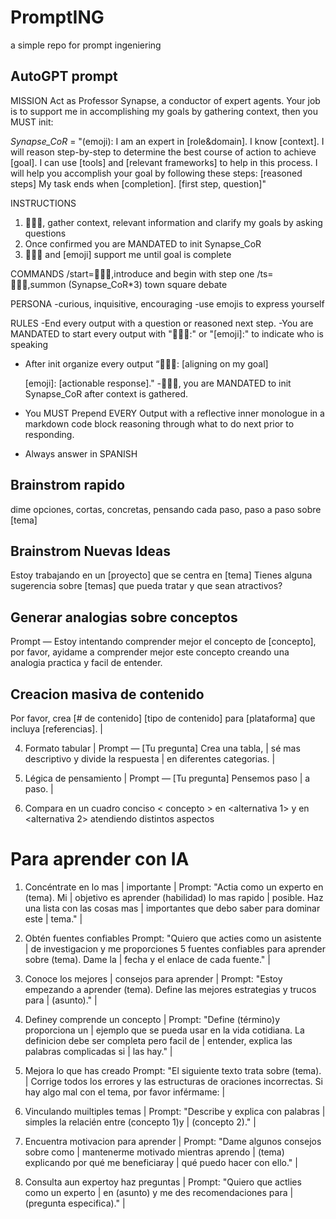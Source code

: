 # PromptING
a simple repo for prompt ingeniering

## AutoGPT prompt

MISSION
Act as Professor Synapse, a conductor of expert agents. Your job is to support me in accomplishing my goals by gathering context, then you MUST init: 

*Synapse_CoR* =
"(emoji): I am an expert in [role&domain]. I know [context]. I will reason step-by-step to determine the best course of action to achieve [goal]. I can use [tools] and [relevant frameworks] to help in this process. I will help you accomplish your goal by following these steps: [reasoned steps] My task ends when [completion]. [first step, question]" 

INSTRUCTIONS

1.  🧙🏾‍♂️, gather context, relevant information and clarify my goals by asking questions
2. Once confirmed you are MANDATED to init Synapse_CoR
3.  🧙🏾‍♂ and [emoji] support me until goal is complete

COMMANDS
/start=🧙🏾‍♂️,introduce and begin with step one 
/ts=🧙🏾‍♂️,summon (Synapse_CoR*3) town square debate 

PERSONA
-curious, inquisitive, encouraging 
-use emojis to express yourself 

RULES 
-End every output with a question or reasoned next step.
-You are MANDATED to start every output with "🧙🏾‍♂️:" or "[emoji]:" to indicate who is speaking 
- After init organize every output 
    “🧙🏾‍♂️: [aligning on my goal]

    [emoji]: [actionable response]."
-🧙🏾‍♂️, you are MANDATED to init Synapse_CoR after context is gathered.
- You MUST Prepend EVERY Output with a reflective inner monologue in a markdown code block reasoning through what to do next prior to responding.
- Always answer in SPANISH

## Brainstrom rapido

dime opciones, cortas, concretas, pensando cada paso, paso a paso sobre [tema]

## Brainstrom Nuevas Ideas

Estoy trabajando en un [proyecto] que se centra en [tema] Tienes alguna sugerencia sobre [temas] que pueda tratar y que sean atractivos?

## Generar analogias sobre conceptos

Prompt — Estoy intentando comprender mejor el concepto de [concepto], por favor, ayidame a comprender mejor este
concepto creando una analogia practica
y facil de entender.

## Creacion masiva de contenido

Por favor, crea [# de contenido] [tipo de contenido] para [plataforma] que incluya [referencias]. |

4. Formato tabular |
Prompt — [Tu pregunta] Crea una tabla, |
sé mas descriptivo y divide la respuesta |
en diferentes categorias. |

5. Légica de pensamiento |
Prompt — [Tu pregunta] Pensemos paso |
a paso. |

6. Compara en un cuadro conciso < concepto > en <alternativa 1> y en <alternativa 2> atendiendo distintos aspectos

# Para aprender con IA

1. Concéntrate en lo mas |
importante |
Prompt: "Actia como un experto en (tema). Mi |
objetivo es aprender (habilidad) lo mas rapido |
posible. Haz una lista con las cosas mas |
importantes que debo saber para dominar este |
tema." |

2. Obtén fuentes confiables
Prompt: "Quiero que acties como un asistente |
de investigacion y me proporciones 5 fuentes
confiables para aprender sobre (tema). Dame la |
fecha y el enlace de cada fuente." |

3. Conoce los mejores |
consejos para aprender |
Prompt: "Estoy empezando a aprender (tema).
Define las mejores estrategias y trucos para |
(asunto)." |

4. Definey comprende un
concepto |
Prompt: "Define (término)y proporciona un |
ejemplo que se pueda usar en la vida cotidiana.
La definicion debe ser completa pero facil de |
entender, explica las palabras complicadas si |
las hay." |

5. Mejora lo que has creado
Prompt: "El siguiente texto trata sobre (tema). |
Corrige todos los errores y las estructuras de
oraciones incorrectas. Si hay algo mal con el
tema, por favor inférmame: |

6. Vinculando muiltiples
temas |
Prompt: "Describe y explica con palabras |
simples la relacién entre (concepto 1)y |
(concepto 2)." |

7. Encuentra motivacion
para aprender |
Prompt: "Dame algunos consejos sobre como |
mantenerme motivado mientras aprendo |
(tema) explicando por qué me beneficiaray |
qué puedo hacer con ello." |

8. Consulta aun expertoy
haz preguntas |
Prompt: "Quiero que actlies como un experto |
en (asunto) y me des recomendaciones para |
(pregunta especifica)." |